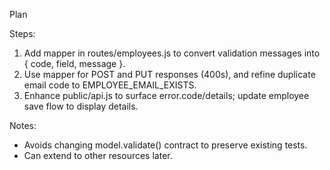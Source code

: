 Plan

Steps:
1) Add mapper in routes/employees.js to convert validation messages into { code, field, message }.
2) Use mapper for POST and PUT responses (400s), and refine duplicate email code to EMPLOYEE_EMAIL_EXISTS.
3) Enhance public/api.js to surface error.code/details; update employee save flow to display details.

Notes:
- Avoids changing model.validate() contract to preserve existing tests.
- Can extend to other resources later.

